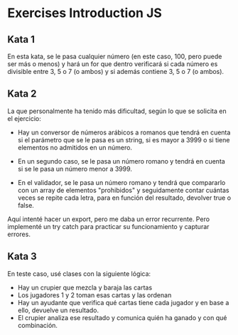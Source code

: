 # Exercises Introduction JS

## Kata 1

En esta kata, se le pasa cualquier número (en este caso, 100, pero puede ser más o menos) y hará un for que dentro verificará si cada número es divisible entre 3, 5 o 7 (o ambos) y si además contiene 3, 5 o 7 (o ambos).

## Kata 2
La que personalmente ha tenido más dificultad, según lo que se solicita en el ejercicio:
 
 * Hay un conversor de números arábicos a romanos que tendrá en cuenta si el parámetro que se le pasa es un string, si es mayor a 3999 o si tiene elementos no admitidos en un número. 

* En un segundo caso, se le pasa un número romano y tendrá en cuenta si se le pasa un número menor a 3999.

* En el validador, se le pasa un número romano y tendrá que compararlo con un array de elementos "prohibidos" y seguidamente contar cuántas veces se repite cada letra, para en función del resultado, devolver true o false. 

Aquí intenté hacer un export, pero me daba un error recurrente. Pero implementé un try catch para practicar su funcionamiento y capturar errores.

## Kata 3
En teste caso, usé clases con la siguiente lógica: 
* Hay un crupier que mezcla y baraja las cartas
* Los jugadores 1 y 2 toman esas cartas y las ordenan
* Hay un ayudante que verifica qué cartas tiene cada jugador y en base a ello, devuelve un resultado.
* El crupier analiza ese resultado y comunica quién ha ganado y con qué combinación.
